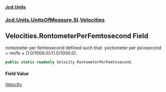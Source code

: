 #### [Jcd.Units](index 'index')
### [Jcd.Units.UnitsOfMeasure.SI](Jcd.Units.UnitsOfMeasure.SI 'Jcd.Units.UnitsOfMeasure.SI').[Velocities](Velocities 'Jcd.Units.UnitsOfMeasure.SI.Velocities')

## Velocities.RontometerPerFemtosecond Field

rontometer per femtosecond defined such that: yoctometer per picosecond = rm/fs × (1.0/1000.0)/(1.0/1000.0).

```csharp
public static readonly Velocity RontometerPerFemtosecond;
```

#### Field Value
[Velocity](Velocity 'Jcd.Units.UnitTypes.Velocity')